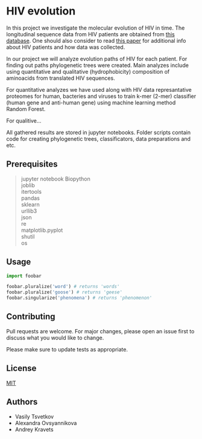# HIV evolution

In this project we investigate the molecular evolution of HIV in time. The longitudinal sequence data from HIV patients are obtained from [this database](https://hiv.biozentrum.unibas.ch). One should also consider to read [this paper](https://elifesciences.org/articles/11282) for additional info about HIV patients and how data was collected.

In our project we will analyze evolution paths of HIV for each patient. For finding out paths phylogenetic trees were created. Main analyzes include using quantitative and qualitative (hydrophobicity) composition of aminoacids from translated HIV sequences. 

For quantitative analyzes we have used along with HIV data represantative proteomes for human, bacteries and  viruses to train k-mer (2-mer) classifier (human gene and anti-human gene) using machine learning method Random Forest.  

For qualitive... 

All gathered results are stored in jupyter notebooks. Folder scripts contain code for creating phylogenetic trees, classificators, data preparations and etc.

## Prerequisites
> jupyter notebook 
> Biopython  
> joblib  
> itertools  
> pandas  
> sklearn  
> urllib3  
> json  
> re  
> matplotlib.pyplot  
> shutil  
> os


## Usage

```python
import foobar

foobar.pluralize('word') # returns 'words'
foobar.pluralize('goose') # returns 'geese'
foobar.singularize('phenomena') # returns 'phenomenon'
```

## Contributing
Pull requests are welcome. For major changes, please open an issue first to discuss what you would like to change.

Please make sure to update tests as appropriate.

## License
[MIT](https://choosealicense.com/licenses/mit/)

## Authors

- Vasily Tsvetkov
- Alexandra Ovsyannikova
- Andrey Kravets
